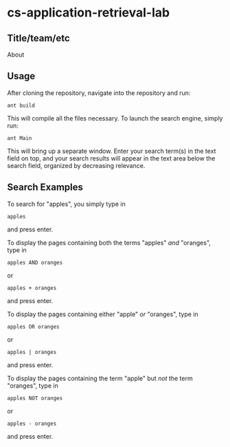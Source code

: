 # cs-application-retrieval-lab

## Title/team/etc

About


## Usage

After cloning the repository, navigate into the repository and run:

```
ant build
```
This will compile all the files necessary. To launch the search engine, simply run:

```
ant Main
```
This will bring up a separate window. Enter your search term(s) in the text field on top, and your search results will appear in the text area below the search field, organized by decreasing relevance.

## Search Examples

To search for "apples", you simply type in 
```
apples
```
and press enter.


To display the pages containing both the terms "apples" *and* "oranges", type in
```
apples AND oranges
```
or
```
apples + oranges
```
and press enter.


To display the pages containing either "apple" *or* "oranges", type in
```
apples OR oranges
```
or
```
apples | oranges
```
and press enter.


To display the pages containing the term "apple" but *not* the term "oranges", type in
```
apples NOT oranges
```
or
```
apples - oranges
```
and press enter.